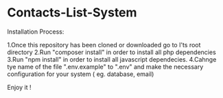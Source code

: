 # Contacts-List-System

Installation Process:

1.Once this repository has been cloned or downloaded go to I'ts root directory
2.Run "composer install" in order to install all php dependencies
3.Run "npm install" in order to install all javascript dependecies.
4.Cahnge tye name of the file ".env.example" to ".env" and make the necessary configuration for your system ( eg. database, email)  

 Enjoy it !
